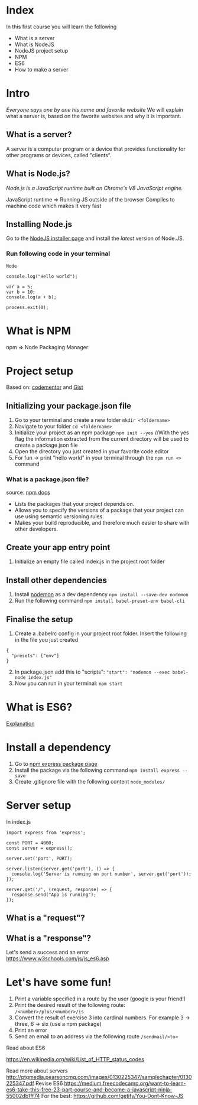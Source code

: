 # Index
In this first course you will learn the following
- What is a server
- What is NodeJS
- NodeJS project setup
- NPM
- ES6
- How to make a server

# Intro
_Everyone says one by one his name and favorite website_
We will explain what a server is, based on the favorite websites and why it is important.

## What is a server?
A server is a computer program or a device that provides functionality for other programs or devices, called "clients".

## What is Node.js?
_Node.js is a JavaScript runtime built on Chrome's V8 JavaScript engine._

JavaScript runtime => Running JS outside of the browser
Compiles to machine code which makes it very fast

## Installing Node.js
Go to the [NodeJS installer page](https://nodejs.org/en/download/current/) and install the *latest* version of Node.JS.


### Run following code in your terminal
```
Node

console.log("Hello world");

var a = 5;
var b = 10;
console.log(a + b);

process.exit(0);
```

# What is NPM
npm => Node Packaging Manager

# Project setup
Based on: [codementor](https://www.codementor.io/iykyvic/writing-your-nodejs-apps-using-es6-6dh0edw2o) and [Gist](https://gist.github.com/rahman541/f23d7bb242520e17517644d4dd179190)
## Initializing your package.json file
1. Go to your terminal and create a new folder `mkdir <foldername>`
2. Navigate to your folder `cd <foldername>`
3. Initialize your project as an npm package `npm init --yes` //With the yes flag the information extracted from the current directory will be used to create a package.json file
4. Open the directory you just created in your favorite code editor
5. For fun -> print "hello world" in your terminal through the `npm run <>` command
### What is a package.json file?
source: [npm docs](https://docs.npmjs.com/getting-started/using-a-package.json)
- Lists the packages that your project depends on.
- Allows you to specify the versions of a package that your project can use using semantic versioning rules.
- Makes your build reproducible, and therefore much easier to share with other developers.


## Create your app entry point
1. Initialize an empty file called index.js in the project root folder

## Install other dependencies
1. Install [nodemon](https://www.npmjs.com/package/nodemon) as a dev dependency `npm install --save-dev nodemon`
2. Run the following command `npm install babel-preset-env babel-cli`

## Finalise the setup
1. Create a .babelrc config in your project root folder. Insert the following in the file you just created
```
{
  "presets": ["env"]
}
```
2. In package.json add this to "scripts": `"start": "nodemon --exec babel-node index.js"`
3. Now you can run in your terminal: `npm start`




# What is ES6?
[Explanation](https://medium.freecodecamp.org/want-to-learn-es6-take-this-free-23-part-course-and-become-a-javascript-ninja-55002db1ff74)

# Install a dependency
1. Go to [npm express package page](https://www.npmjs.com/package/express)
2. Install the package via the following command `npm install express --save`
3. Create .gitignore file with the following content `node_modules/`


# Server setup
In index.js
```
import express from 'express';

const PORT = 4000;
const server = express();

server.set('port', PORT);

server.listen(server.get('port'), () => {
  console.log('Server is running on port number', server.get('port'));
});

server.get('/', (request, response) => {
  response.send("App is running");
});
```

## What is a "request"?
## What is a "response"?
Let's send a success and an error
https://www.w3schools.com/js/js_es6.asp

# Let's have some fun!
1. Print a variable specified in a route by the user (google is your friend!)
2. Print the desired result of the following route: `/<number>/plus/<number>/is`
3. Convert the result of exercise 3 into cardinal numbers. For example 3 -> three, 6 -> six (use a npm package)
4. Print an error
5. Send an email to an address via the following route `/sendmail/<to>`

Read about ES6


https://en.wikipedia.org/wiki/List_of_HTTP_status_codes

Read more about servers http://ptgmedia.pearsoncmg.com/images/0130225347/samplechapter/0130225347.pdf
Revise ES6 https://medium.freecodecamp.org/want-to-learn-es6-take-this-free-23-part-course-and-become-a-javascript-ninja-55002db1ff74
For the best: https://github.com/getify/You-Dont-Know-JS
